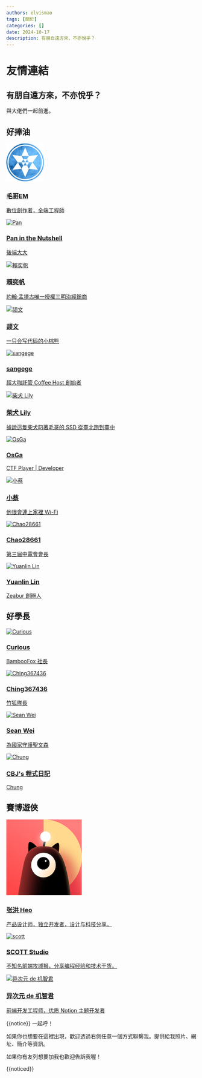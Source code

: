 ```yaml
---
authors: elvismao
tags: [關於]
categories: []
date: 2024-10-17
description: 有朋自遠方來，不亦悅乎？
---
```


# 友情連結

## 有朋自遠方來，不亦悅乎？

與大佬們一起前進。

## 好捧油

<div class="friends">
<a class="friend"  href="/">

![毛哥EM](/static/img/EMprofile.png)

<div>

### 毛哥EM

數位創作者，全端工程師

</div>
</a>
<a class="friend" href="https://blog.pan93.com/">

![Pan](https://avatars.githubusercontent.com/u/28441561?v=4)

<div>

### Pan in the Nutshell

後端大大

</div>
</a>
<a class="friend" href="https://linktr.ee/ivantw829">

![賴奕帆](https://i.imgur.com/x1GEzJa.jpeg)

<div>

### 賴奕帆

約翰·孟塔古唯一授權三明治經銷商

</div>
</a>
<a class="friend" href="https://shellwen.com/">

![颉文](https://avatars.githubusercontent.com/u/38996248?v=4)

<div>

### 颉文

一只会写代码的小棕熊

</div>
</a>
<a class="friend" href="https://linktr.ee/san.ge.ge">

![sangege](https://www.gravatar.com/avatar/f6d0a62624d1d82d90ea3232e3663561)

<div>

### sangege

超大咖託管 Coffee Host 創始者

</div>
</a>
<a class="friend" href="https://superlily.dev/">

![柴犬 Lily](https://pic.superlily.dev/shiba.jpg)

<div>

### 柴犬 Lily

據說這隻柴犬叼著毛哥的 SSD 從臺北跑到臺中

</div>
</a>
<a class="friend" href="https://www.osga.dev/">

![OsGa](https://www.osga.dev/_next/image?url=%2Fheader.png&w=384&q=75)

<div>

### OsGa

CTF Player | Developer

</div>
</a>
<a class="friend" href="https://小蔡.site/">

![小蔡](https://i0.wp.com/xn--yets96g.site/wp-content/uploads/ultimatemember/1/profile_photo-190x190.jpg?resize=190%2C190&ssl=1)

<div>

### 小蔡

他很會連上家裡 Wi-Fi

</div>
</a>
<a class="friend" href="https://blog.chaontc.tw/">

![Chao28661](https://chaontc.tw/images/me.jpg)

<div>

### Chao28661

第三屆中電會會長

</div>
</a>
<a class="friend" href="https://yual.in/">

![Yuanlin Lin](https://avatars.githubusercontent.com/u/21105863)

<div>

### Yuanlin Lin

Zeabur 創辦人

</div>
</a>

</div>

## 好學長

<div class="friends">
<a class="friend" href="https://curious-lucifer.netlify.app/">

![Curious](https://curious-lucifer.netlify.app/static/img/logo.png)

<div>

### Curious

BambooFox 社長

</div>
</a>
<a class="friend" href="https://blog.ching367436.me/">

![Ching367436](https://blog.ching367436.me/images/Ching367436.jpg)

<div>

### Ching367436

竹狐隊長

</div>
</a>
<a class="friend" href="https://www.sean.taipei/">

![Sean Wei](https://img.sean.taipei/sean/avatar.jpg)

<div>

### Sean Wei

為國家守護聖文森

</div>
</a>
<a class="friend" href="https://cbjsprogramdiary.com">

![Chung](https://i0.wp.com/cbjsprogramdiary.com/wp-content/uploads/2022/10/digital.jpg?fit=1200%2C900&ssl=1)

<div>

### CBJ's 程式日記

Chung

</div>
</a>
</div>

## 賽博遊俠

<div class="friends">
<a class="friend"  href="https://blog.zhheo.com/">

![zhheo](zhheo.png)

<div>

### 张洪 Heo

产品设计师，独立开发者，设计与科技分享。

</div>
</a>
<a class="friend" href="https://blog.scott-studio.cn/">

![scott](https://blog.scott-studio.cn/uploads/2024/08/new_logo.webp)

<div>

### SCOTT Studio

不知名前端攻城狮，分享编程经验和技术干货。

</div>
</a>
</a>
<a class="friend" href="https://www.anzifan.com/">

![异次元 de 机智君](https://gravatar.loli.net/avatar/83f6ef7256399833395e9c94ad838442)

<div>

### 异次元 de 机智君

前端开发工程师，优质 Notion 主题开发者

</div>
</a>

</div>

{{notice}}
一起呼！

如果你也想要在這裡出現，歡迎透過右側任意一個方式聯繫我。提供給我照片、網址、簡介等資訊。

如果你有友列想要加我也歡迎告訴我喔！

{{noticed}}
